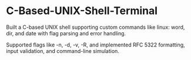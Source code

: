 # C-Based-UNIX-Shell-Terminal

Built a C-based UNIX shell supporting custom commands like linux: word, dir, and date with flag parsing and error handling.

Supported flags like -n, -d, -v, -R, and implemented RFC 5322 formatting, input validation, and command-line simulation.
